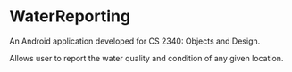 # WaterReporting

An Android application developed for CS 2340: Objects and Design.

Allows user to report the water quality and condition of any given location.
